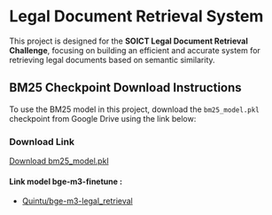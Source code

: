# Legal Document Retrieval System

This project is designed for the **SOICT Legal Document Retrieval Challenge**, focusing on building an efficient and accurate system for retrieving legal documents based on semantic similarity.

## BM25 Checkpoint Download Instructions

To use the BM25 model in this project, download the `bm25_model.pkl` checkpoint from Google Drive using the link below:

### Download Link
[Download bm25_model.pkl](https://drive.google.com/file/d/1VFT7UiMXgoJzGKqWxId4LORq9v0VcW7T/view?usp=drive_link)


#### Link model bge-m3-finetune :
- [Quintu/bge-m3-legal_retrieval](https://huggingface.co/Quintu/bge-m3-legal_retrieval)